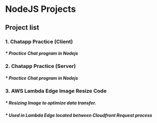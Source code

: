 NodeJS Projects
===============================================
## Project list

### 1. Chatapp Practice (Client)
##### * Practice Chat program in Nodejs
### 2. Chatapp Practice (Server)
##### * Practice Chat program in Nodejs
### 3. AWS Lambda Edge Image Resize Code
##### * Resizing Image to optimize data transfer.
##### * Used in Lambda Edge located between Cloudfront Request process
